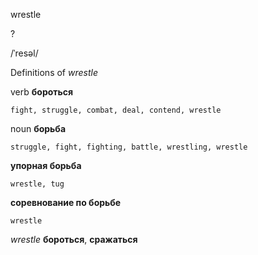wrestle

?

/ˈresəl/

Definitions of _wrestle_

verb
**бороться**

    fight, struggle, combat, deal, contend, wrestle

noun
**борьба**

    struggle, fight, fighting, battle, wrestling, wrestle
**упорная борьба**

    wrestle, tug
**соревнование по борьбе**

    wrestle

_wrestle_
**бороться**, **сражаться**
